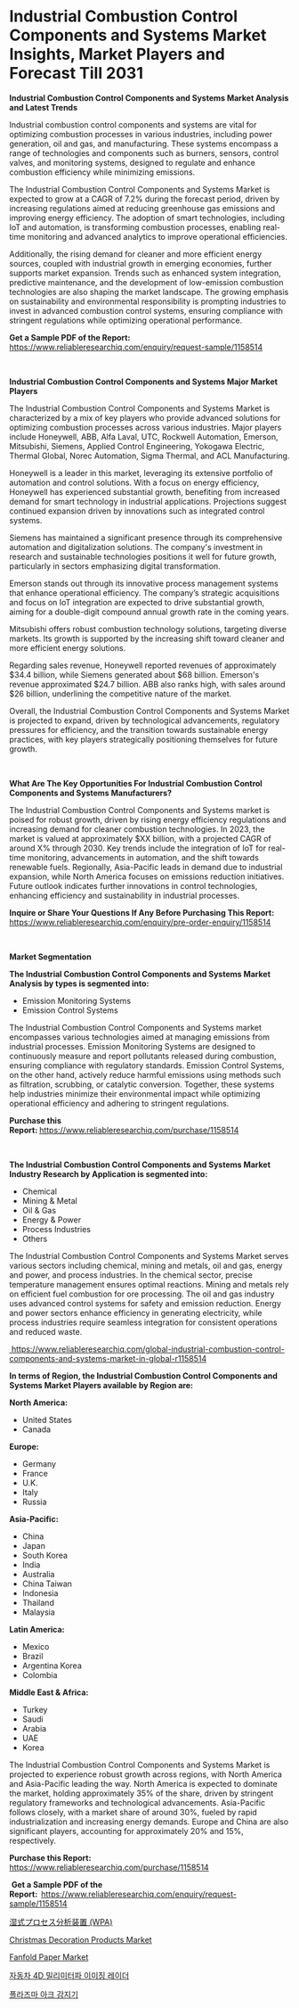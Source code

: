 <p><h1>Industrial Combustion Control Components and Systems Market Insights, Market Players and Forecast Till 2031</h1></p><p><strong>Industrial Combustion Control Components and Systems Market Analysis and Latest Trends</strong></p>
<p><p>Industrial combustion control components and systems are vital for optimizing combustion processes in various industries, including power generation, oil and gas, and manufacturing. These systems encompass a range of technologies and components such as burners, sensors, control valves, and monitoring systems, designed to regulate and enhance combustion efficiency while minimizing emissions.</p><p>The Industrial Combustion Control Components and Systems Market is expected to grow at a CAGR of 7.2% during the forecast period, driven by increasing regulations aimed at reducing greenhouse gas emissions and improving energy efficiency. The adoption of smart technologies, including IoT and automation, is transforming combustion processes, enabling real-time monitoring and advanced analytics to improve operational efficiencies. </p><p>Additionally, the rising demand for cleaner and more efficient energy sources, coupled with industrial growth in emerging economies, further supports market expansion. Trends such as enhanced system integration, predictive maintenance, and the development of low-emission combustion technologies are also shaping the market landscape. The growing emphasis on sustainability and environmental responsibility is prompting industries to invest in advanced combustion control systems, ensuring compliance with stringent regulations while optimizing operational performance.</p></p>
<p><strong>Get a Sample PDF of the Report:&nbsp;</strong> <a href="https://www.reliableresearchiq.com/enquiry/request-sample/1158514">https://www.reliableresearchiq.com/enquiry/request-sample/1158514</a></p>
<p>&nbsp;</p>
<p><strong>Industrial Combustion Control Components and Systems Major Market Players</strong></p>
<p><p>The Industrial Combustion Control Components and Systems Market is characterized by a mix of key players who provide advanced solutions for optimizing combustion processes across various industries. Major players include Honeywell, ABB, Alfa Laval, UTC, Rockwell Automation, Emerson, Mitsubishi, Siemens, Applied Control Engineering, Yokogawa Electric, Thermal Global, Norec Automation, Sigma Thermal, and ACL Manufacturing.</p><p>Honeywell is a leader in this market, leveraging its extensive portfolio of automation and control solutions. With a focus on energy efficiency, Honeywell has experienced substantial growth, benefiting from increased demand for smart technology in industrial applications. Projections suggest continued expansion driven by innovations such as integrated control systems.</p><p>Siemens has maintained a significant presence through its comprehensive automation and digitalization solutions. The company's investment in research and sustainable technologies positions it well for future growth, particularly in sectors emphasizing digital transformation.</p><p>Emerson stands out through its innovative process management systems that enhance operational efficiency. The company’s strategic acquisitions and focus on IoT integration are expected to drive substantial growth, aiming for a double-digit compound annual growth rate in the coming years.</p><p>Mitsubishi offers robust combustion technology solutions, targeting diverse markets. Its growth is supported by the increasing shift toward cleaner and more efficient energy solutions.</p><p>Regarding sales revenue, Honeywell reported revenues of approximately $34.4 billion, while Siemens generated about $68 billion. Emerson's revenue approximated $24.7 billion. ABB also ranks high, with sales around $26 billion, underlining the competitive nature of the market.</p><p>Overall, the Industrial Combustion Control Components and Systems Market is projected to expand, driven by technological advancements, regulatory pressures for efficiency, and the transition towards sustainable energy practices, with key players strategically positioning themselves for future growth.</p></p>
<p>&nbsp;</p>
<p><strong>What Are The Key Opportunities For Industrial Combustion Control Components and Systems Manufacturers?</strong></p>
<p><p>The Industrial Combustion Control Components and Systems market is poised for robust growth, driven by rising energy efficiency regulations and increasing demand for cleaner combustion technologies. In 2023, the market is valued at approximately $XX billion, with a projected CAGR of around X% through 2030. Key trends include the integration of IoT for real-time monitoring, advancements in automation, and the shift towards renewable fuels. Regionally, Asia-Pacific leads in demand due to industrial expansion, while North America focuses on emissions reduction initiatives. Future outlook indicates further innovations in control technologies, enhancing efficiency and sustainability in industrial processes.</p></p>
<p><strong>Inquire or Share Your Questions If Any Before Purchasing This Report:</strong> <a href="https://www.reliableresearchiq.com/enquiry/pre-order-enquiry/1158514">https://www.reliableresearchiq.com/enquiry/pre-order-enquiry/1158514</a></p>
<p>&nbsp;</p>
<p><strong>Market Segmentation</strong></p>
<p><strong>The Industrial Combustion Control Components and Systems Market Analysis by types is segmented into:</strong></p>
<p><ul><li>Emission Monitoring Systems</li><li>Emission Control Systems</li></ul></p>
<p><p>The Industrial Combustion Control Components and Systems market encompasses various technologies aimed at managing emissions from industrial processes. Emission Monitoring Systems are designed to continuously measure and report pollutants released during combustion, ensuring compliance with regulatory standards. Emission Control Systems, on the other hand, actively reduce harmful emissions using methods such as filtration, scrubbing, or catalytic conversion. Together, these systems help industries minimize their environmental impact while optimizing operational efficiency and adhering to stringent regulations.</p></p>
<p><strong>Purchase this Report:&nbsp;</strong><a href="https://www.reliableresearchiq.com/purchase/1158514">https://www.reliableresearchiq.com/purchase/1158514</a></p>
<p>&nbsp;</p>
<p><strong>The Industrial Combustion Control Components and Systems Market Industry Research by Application is segmented into:</strong></p>
<p><ul><li>Chemical</li><li>Mining & Metal</li><li>Oil & Gas</li><li>Energy & Power</li><li>Process Industries</li><li>Others</li></ul></p>
<p><p>The Industrial Combustion Control Components and Systems Market serves various sectors including chemical, mining and metals, oil and gas, energy and power, and process industries. In the chemical sector, precise temperature management ensures optimal reactions. Mining and metals rely on efficient fuel combustion for ore processing. The oil and gas industry uses advanced control systems for safety and emission reduction. Energy and power sectors enhance efficiency in generating electricity, while process industries require seamless integration for consistent operations and reduced waste.</p></p>
<p><a href="https://www.reliableresearchiq.com/global-industrial-combustion-control-components-and-systems-market-in-global-r1158514">&nbsp;https://www.reliableresearchiq.com/global-industrial-combustion-control-components-and-systems-market-in-global-r1158514</a></p>
<p><strong>In terms of Region, the Industrial Combustion Control Components and Systems Market Players available by Region are:</strong></p>
<p>
    <p> <strong> North America: </strong>
        <ul>
            <li>United States</li>
            <li>Canada</li>
        </ul>
        </p> 
    <p> <strong> Europe: </strong>
        <ul>
            <li>Germany</li>
            <li>France</li>
            <li>U.K.</li>
            <li>Italy</li>
            <li>Russia</li>
        </ul>
        </p> 
    <p> <strong> Asia-Pacific: </strong>
        <ul>
            <li>China</li>
            <li>Japan</li>
            <li>South Korea</li>
            <li>India</li>
            <li>Australia</li>
            <li>China Taiwan</li>
            <li>Indonesia</li>
            <li>Thailand</li>
            <li>Malaysia</li>
        </ul>
        </p> 
    <p> <strong> Latin America: </strong>
        <ul>
            <li>Mexico</li>
            <li>Brazil</li>
            <li>Argentina Korea</li>
            <li>Colombia</li>
        </ul>
        </p> 
    <p> <strong> Middle East & Africa: </strong>
        <ul>
            <li>Turkey</li>
            <li>Saudi</li>
            <li>Arabia</li>
            <li>UAE</li>
            <li>Korea</li>
        </ul>
    </p>
    </p>
<p><p>The Industrial Combustion Control Components and Systems Market is projected to experience robust growth across regions, with North America and Asia-Pacific leading the way. North America is expected to dominate the market, holding approximately 35% of the share, driven by stringent regulatory frameworks and technological advancements. Asia-Pacific follows closely, with a market share of around 30%, fueled by rapid industrialization and increasing energy demands. Europe and China are also significant players, accounting for approximately 20% and 15%, respectively.</p></p>
<p><strong>Purchase this Report: </strong><a href="https://www.reliableresearchiq.com/purchase/1158514">https://www.reliableresearchiq.com/purchase/1158514</a></p>
<p>&nbsp;<strong>Get a Sample PDF of the Report:&nbsp;&nbsp;</strong><a href="https://www.reliableresearchiq.com/enquiry/request-sample/1158514">https://www.reliableresearchiq.com/enquiry/request-sample/1158514</a></p>
<p><strong></strong></p>
<p><p><a href="https://medium.com/@shawnklein55/wet-process-analyzer-wpa-market-%E3%81%AF-%E3%82%B3%E3%82%B9%E3%83%88%E7%AE%A1%E7%90%86%E3%81%A8%E5%8A%B9%E7%8E%87%E5%90%91%E4%B8%8A%E3%82%92%E5%84%AA%E5%85%88%E3%81%97%E3%81%BE%E3%81%99-%E3%81%95%E3%82%89%E3%81%AB-%E5%A0%B1%E5%91%8A%E6%9B%B8%E3%81%AF%E5%B8%82%E5%A0%B4%E3%81%AE%E9%9C%80%E8%A6%81%E9%9D%A2%E3%81%A8%E4%BE%9B%E7%B5%A6%E9%9D%A2%E3%81%AE%E4%B8%A1%E6%96%B9%E3%82%92%E3%82%AB%E3%83%90%E3%83%BC%E3%81%97%E3%81%A6%E3%81%84%E3%81%BE%E3%81%99-wet-process-6c7fa3da48ae">湿式プロセス分析装置 (WPA)</a></p><p><a href="https://www.linkedin.com/pulse/christmas-decoration-products-market-global-regional-analysis-dmbce?trackingId=zoJIrCoiQaOI%2B%2Bo9yOUqNw%3D%3D">Christmas Decoration Products Market</a></p><p><a href="https://www.linkedin.com/pulse/fanfold-paper-market-outlook-forecast-from-2024-2031-market-trac-z1a3e?trackingId=V2hszcR1TWKnGmigss75tQ%3D%3D">Fanfold Paper Market</a></p><p><a href="https://medium.com/@dewayneber2023/%EC%84%B8%EA%B3%84-automotive-4d-millimeter-wave-imaging-radar-market-%EC%9D%80-2024%EC%97%90%EC%84%9C-2031%EB%A1%9C-%EC%97%B0%ED%8F%89%EA%B7%A0-%EC%A6%9D%EA%B0%80%EC%9C%A8%EC%9D%84-%EB%B3%B4%EC%9D%BC-%EA%B2%83%EC%9C%BC%EB%A1%9C-%EC%98%88%EC%83%81%EB%90%A9%EB%8B%88%EB%8B%A4-cd9837dbb3b4">자동차 4D 밀리미터파 이미징 레이더</a></p><p><a href="https://medium.com/@dewayneber2023/plasma-arc-detector-market-%EC%9D%98-%EA%B8%80%EB%A1%9C%EB%B2%8C-%EC%8B%9C%EC%9E%A5-%EA%B0%9C%EC%9A%94%EB%8A%94-%EC%A0%84-%EC%84%B8%EA%B3%84-%EB%B0%8F-%EC%A3%BC%EC%9A%94-%EC%8B%9C%EC%9E%A5%EC%9D%98-%EC%82%B0%EC%97%85%EC%97%90-%EC%98%81%ED%96%A5%EC%9D%84-%EB%AF%B8%EC%B9%98%EB%8A%94-%EC%A3%BC%EC%9A%94-%ED%8A%B8%EB%A0%8C%EB%93%9C%EC%97%90-%EB%8C%80%ED%95%9C-%EB%8F%85%ED%8A%B9%ED%95%9C-%EA%B4%80%EC%A0%90%EC%9D%84-%EC%A0%9C%EA%B3%B5%ED%95%A9%EB%8B%88%EB%8B%A4-2c5029f4603c">플라즈마 아크 감지기</a></p></p>
